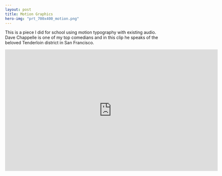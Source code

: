 ```yaml
---
layout: post
title: Motion Graphics
hero-img: "prt_700x400_motion.png"
---
```


This is a piece I did for school using motion typography with existing audio. Dave Chappelle is one of my top comedians and in this clip he speaks of the beloved Tenderloin district in San Francisco.

<iframe class="video-media" src="http://player.vimeo.com/video/9262768?portrait=0" width="700" height="400" frameborder="0" webkitAllowFullScreen mozallowfullscreen allowFullScreen></iframe>
